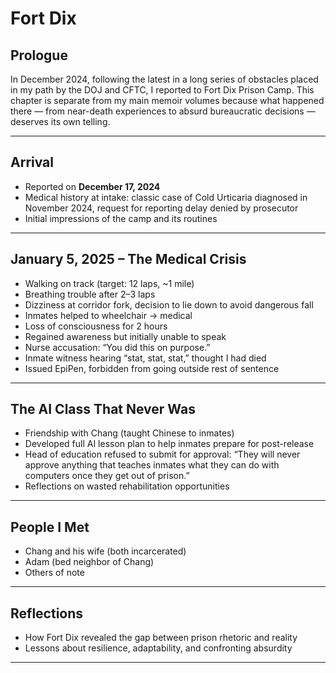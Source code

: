 # Fort Dix

## Prologue
In December 2024, following the latest in a long series of obstacles placed in my path by the DOJ and CFTC, I reported to Fort Dix Prison Camp. This chapter is separate from my main memoir volumes because what happened there — from near-death experiences to absurd bureaucratic decisions — deserves its own telling.

---

## Arrival
- Reported on **December 17, 2024**
- Medical history at intake: classic case of Cold Urticaria diagnosed in November 2024, request for reporting delay denied by prosecutor
- Initial impressions of the camp and its routines

---

## January 5, 2025 – The Medical Crisis
- Walking on track (target: 12 laps, ~1 mile)
- Breathing trouble after 2–3 laps
- Dizziness at corridor fork, decision to lie down to avoid dangerous fall
- Inmates helped to wheelchair → medical
- Loss of consciousness for 2 hours
- Regained awareness but initially unable to speak
- Nurse accusation: “You did this on purpose.”
- Inmate witness hearing “stat, stat, stat,” thought I had died
- Issued EpiPen, forbidden from going outside rest of sentence

---

## The AI Class That Never Was
- Friendship with Chang (taught Chinese to inmates)
- Developed full AI lesson plan to help inmates prepare for post-release
- Head of education refused to submit for approval: “They will never approve anything that teaches inmates what they can do with computers once they get out of prison.”
- Reflections on wasted rehabilitation opportunities

---

## People I Met
- Chang and his wife (both incarcerated)
- Adam (bed neighbor of Chang)
- Others of note

---

## Reflections
- How Fort Dix revealed the gap between prison rhetoric and reality
- Lessons about resilience, adaptability, and confronting absurdity

---
